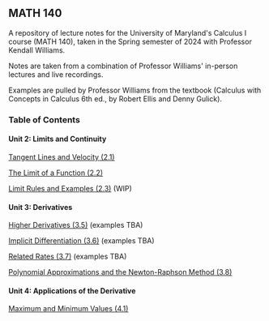 ## MATH 140

A repository of lecture notes for the University of Maryland's Calculus I course (MATH 140), taken in the Spring semester of 2024 with Professor Kendall Williams.

Notes are taken from a combination of Professor Williams' in-person lectures and live recordings.

Examples are pulled by Professor Williams from the textbook (Calculus with Concepts in Calculus 6th ed., by Robert Ellis and Denny Gulick).

### Table of Contents

#### Unit 2: Limits and Continuity

[Tangent Lines and Velocity (2.1)](https://github.com/kle1man/math140/blob/main/Lecture%20Notes/Tangent%20Lines%20and%20Velocity%20(2.1).md)

[The Limit of a Function (2.2)](https://github.com/kle1man/math140/blob/main/Lecture%20Notes/The%20Limit%20of%20a%20Function%20(2.2).md)

[Limit Rules and Examples (2.3)](https://github.com/kle1man/math140/blob/main/Lecture%20Notes/Limit%20Rules%20and%20Examples%20(2.3).md) (WIP)

#### Unit 3: Derivatives

[Higher Derivatives (3.5)](https://github.com/kle1man/math140/blob/main/Lecture%20Notes/Higher%20Derivatives%20(3.5).md) (examples TBA)

[Implicit Differentiation (3.6)](https://github.com/kle1man/math140/blob/main/Lecture%20Notes/Implicit%20Differentiation%20(3.6).md) (examples TBA)

[Related Rates (3.7)](https://github.com/kle1man/math140/blob/main/Lecture%20Notes/Related%20Rates%20(3.7).md) (examples TBA)

[Polynomial Approximations and the Newton-Raphson Method (3.8)](https://github.com/kle1man/math140/blob/main/Lecture%20Notes/Polynomial%20Approximations%20and%20the%20Newton-Raphson%20Method%20(3.8).md)

#### Unit 4: Applications of the Derivative

[Maximum and Minimum Values (4.1)](https://github.com/kle1man/math140/blob/44ed71d60e4260c06e1c8a256398dedbde231db5/Materials/Maximum%20and%20Minimum%20Values%20(4.1).md)
